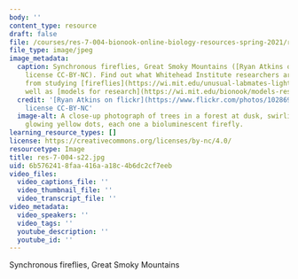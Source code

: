 ```yaml
---
body: ''
content_type: resource
draft: false
file: /courses/res-7-004-bionook-online-biology-resources-spring-2021/res-7-004-s22.jpg
file_type: image/jpeg
image_metadata:
  caption: Synchronous fireflies, Great Smoky Mountains ([Ryan Atkins on flickr](https://www.flickr.com/photos/102869498@N08/14371356196/),
    license CC-BY-NC). Find out what Whitehead Institute researchers are learning
    from studying [fireflies](https://wi.mit.edu/unusual-labmates-lighting-lab), as
    well as [models for research](https://wi.mit.edu/bionook/models-research).
  credit: '[Ryan Atkins on flickr](https://www.flickr.com/photos/102869498@N08/14371356196/),
    license CC-BY-NC'
  image-alt: A close-up photograph of trees in a forest at dusk, swirling with tiny
    glowing yellow dots, each one a bioluminescent firefly.
learning_resource_types: []
license: https://creativecommons.org/licenses/by-nc/4.0/
resourcetype: Image
title: res-7-004-s22.jpg
uid: 6b576241-8faa-416a-a18c-4b6dc2cf7eeb
video_files:
  video_captions_file: ''
  video_thumbnail_file: ''
  video_transcript_file: ''
video_metadata:
  video_speakers: ''
  video_tags: ''
  youtube_description: ''
  youtube_id: ''
---
```

Synchronous fireflies, Great Smoky Mountains